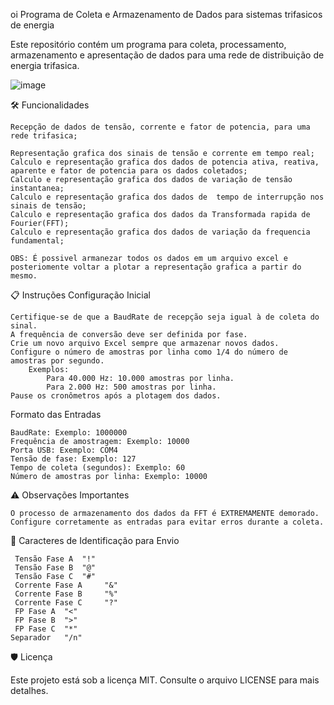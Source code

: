 oi Programa de Coleta e Armazenamento de Dados para sistemas trifasicos de energia

Este repositório contém um programa para coleta, processamento, armazenamento  e apresentação de dados para uma rede de distribuição de energia trifasica.


![image](https://github.com/user-attachments/assets/0006180c-bcd6-4159-90c7-e7dad1acc008)


🛠️ Funcionalidades

    Recepção de dados de tensão, corrente e fator de potencia, para uma rede trifasica;
    
    Representação grafica dos sinais de tensão e corrente em tempo real;
    Calculo e representação grafica dos dados de potencia ativa, reativa, aparente e fator de potencia para os dados coletados;
    Calculo e representação grafica dos dados de variação de tensão instantanea;
    Calculo e representação grafica dos dados de  tempo de interrupção nos sinais de tensão;
    Calculo e representação grafica dos dados da Transformada rapida de Fourier(FFT);
    Calculo e representação grafica dos dados de variação da frequencia fundamental;
    
    OBS: É possivel armanezar todos os dados em um arquivo excel e posteriomente voltar a plotar a representação grafica a partir do mesmo.

📋 Instruções
Configuração Inicial

    Certifique-se de que a BaudRate de recepção seja igual à de coleta do sinal.
    A frequência de conversão deve ser definida por fase.
    Crie um novo arquivo Excel sempre que armazenar novos dados.
    Configure o número de amostras por linha como 1/4 do número de amostras por segundo.
        Exemplos:
            Para 40.000 Hz: 10.000 amostras por linha.
            Para 2.000 Hz: 500 amostras por linha.
    Pause os cronômetros após a plotagem dos dados.

Formato das Entradas

    BaudRate: Exemplo: 1000000
    Frequência de amostragem: Exemplo: 10000
    Porta USB: Exemplo: COM4
    Tensão de fase: Exemplo: 127
    Tempo de coleta (segundos): Exemplo: 60
    Número de amostras por linha: Exemplo: 10000

⚠️ Observações Importantes

    O processo de armazenamento dos dados da FFT é EXTREMAMENTE demorado.
    Configure corretamente as entradas para evitar erros durante a coleta.

🔑 Caracteres de Identificação para Envio

     Tensão Fase A	"!"
     Tensão Fase B	"@"
     Tensão Fase C	"#"
     Corrente Fase A	 "&"
     Corrente Fase B	 "%"
     Corrente Fase C	 "?"
     FP Fase A	"<"
     FP Fase B	">"
     FP Fase C	"*"
    Separador	"/n"

🛡️ Licença

Este projeto está sob a licença MIT. Consulte o arquivo LICENSE para mais detalhes.
